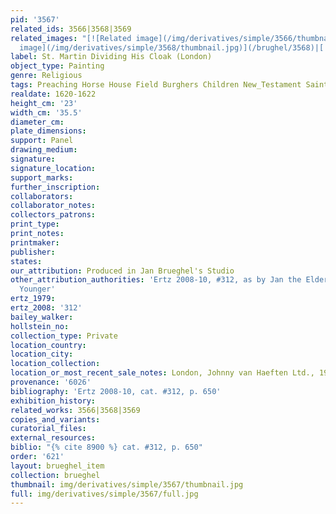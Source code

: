 ```yaml
---
pid: '3567'
related_ids: 3566|3568|3569
related_images: "[![Related image](/img/derivatives/simple/3566/thumbnail.jpg)](/brughel/3566)|[![Related
  image](/img/derivatives/simple/3568/thumbnail.jpg)](/brughel/3568)|[![Related image](/img/derivatives/simple/3569/thumbnail.jpg)](/brughel/3569)"
label: St. Martin Dividing His Cloak (London)
object_type: Painting
genre: Religious
tags: Preaching Horse House Field Burghers Children New_Testament Saint Wagon
realdate: 1620-1622
height_cm: '23'
width_cm: '35.5'
diameter_cm: 
plate_dimensions: 
support: Panel
drawing_medium: 
signature: 
signature_location: 
support_marks: 
further_inscription: 
collaborators: 
collaborator_notes: 
collectors_patrons: 
print_type: 
print_notes: 
printmaker: 
publisher: 
states: 
our_attribution: Produced in Jan Brueghel's Studio
other_attribution_authorities: 'Ertz 2008-10, #312, as by Jan the Elder and Jan the
  Younger'
ertz_1979: 
ertz_2008: '312'
bailey_walker: 
hollstein_no: 
collection_type: Private
location_country: 
location_city: 
location_collection: 
location_or_most_recent_sale_notes: London, Johnny van Haeften Ltd., 1999
provenance: '6026'
bibliography: 'Ertz 2008-10, cat. #312, p. 650'
exhibition_history: 
related_works: 3566|3568|3569
copies_and_variants: 
curatorial_files: 
external_resources: 
biblio: "{% cite 8900 %} cat. #312, p. 650"
order: '621'
layout: brueghel_item
collection: brueghel
thumbnail: img/derivatives/simple/3567/thumbnail.jpg
full: img/derivatives/simple/3567/full.jpg
---
```


